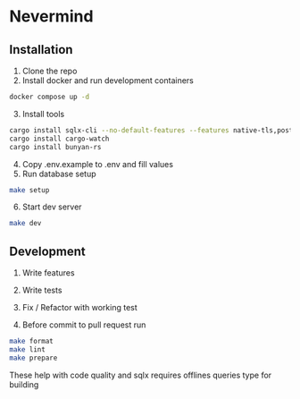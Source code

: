 # Nevermind

## Installation

1. Clone the repo
2. Install docker and run development containers
```sh
docker compose up -d
```
3. Install tools
```sh
cargo install sqlx-cli --no-default-features --features native-tls,postgres
cargo install cargo-watch
cargo install bunyan-rs
```
4. Copy .env.example to .env and fill values
5. Run database setup
```sh
make setup
```
6. Start dev server
```sh
make dev
```

## Development
1. Write features
2. Write tests
3. Fix / Refactor with working test

4. Before commit to pull request run
```sh
make format
make lint
make prepare
```
These help with code quality and sqlx requires 
offlines queries type for building
